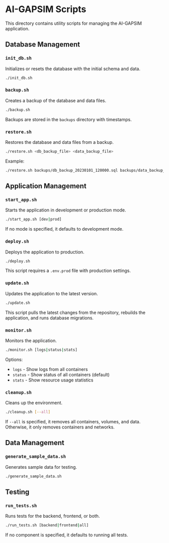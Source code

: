 # AI-GAPSIM Scripts

This directory contains utility scripts for managing the AI-GAPSIM application.

## Database Management

### `init_db.sh`

Initializes or resets the database with the initial schema and data.

```bash
./init_db.sh
```

### `backup.sh`

Creates a backup of the database and data files.

```bash
./backup.sh
```

Backups are stored in the `backups` directory with timestamps.

### `restore.sh`

Restores the database and data files from a backup.

```bash
./restore.sh <db_backup_file> <data_backup_file>
```

Example:
```bash
./restore.sh backups/db_backup_20230101_120000.sql backups/data_backup_20230101_120000.tar.gz
```

## Application Management

### `start_app.sh`

Starts the application in development or production mode.

```bash
./start_app.sh [dev|prod]
```

If no mode is specified, it defaults to development mode.

### `deploy.sh`

Deploys the application to production.

```bash
./deploy.sh
```

This script requires a `.env.prod` file with production settings.

### `update.sh`

Updates the application to the latest version.

```bash
./update.sh
```

This script pulls the latest changes from the repository, rebuilds the application, and runs database migrations.

### `monitor.sh`

Monitors the application.

```bash
./monitor.sh [logs|status|stats]
```

Options:
- `logs` - Show logs from all containers
- `status` - Show status of all containers (default)
- `stats` - Show resource usage statistics

### `cleanup.sh`

Cleans up the environment.

```bash
./cleanup.sh [--all]
```

If `--all` is specified, it removes all containers, volumes, and data. Otherwise, it only removes containers and networks.

## Data Management

### `generate_sample_data.sh`

Generates sample data for testing.

```bash
./generate_sample_data.sh
```

## Testing

### `run_tests.sh`

Runs tests for the backend, frontend, or both.

```bash
./run_tests.sh [backend|frontend|all]
```

If no component is specified, it defaults to running all tests.
